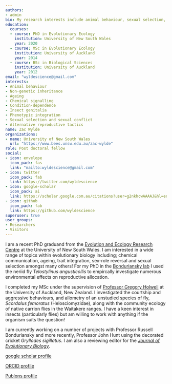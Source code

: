 ```yaml
---
authors:
- admin
bio: My research interests include animal behaviour, sexual selection, non-genetic inheritance, ageing, chemical signalling, condition-dependence, sperm competition, allometry, and the evolution of insect genitalia.
education:
  courses:
  - course: PhD in Evolutionary Ecology
    institution: University of New South Wales
    year: 2020
  - course: MSc in Evolutionary Ecology
    institution: University of Auckland
    year: 2014
  - course: BSc in Biological Sciences
    institution: University of Auckland
    year: 2012
email: "wyldescience@gmail.com"
interests:
- Animal behaviour
- Non-genetic inheritance
- Ageing
- Chemical signalling
- Condition-dependence
- Insect genitalia
- Phenotypic integration
- Sexual selection and sexual conflict
- Alternative reproductive tactics
name: Zac Wylde
organizations:
- name: University of New South Wales
  url: "https://www.bees.unsw.edu.au/zac-wylde"
role: Post doctoral fellow
social:
- icon: envelope
  icon_pack: fas
  link: "mailto:wyldescience@gmail.com"
- icon: twitter
  icon_pack: fab
  link: https://twitter.com/wyldescience
- icon: google-scholar
  icon_pack: ai
  link: https://scholar.google.com.au/citations?user=g2nkhcwAAAAJ&hl=en
- icon: github
  icon_pack: fab
  link: https://github.com/wyldescience
superuser: true
user_groups:
- Researchers
- Visitors
---
```


I am a recent PhD graduand from the [Evolution and Ecology Research Centre](http://www.eerc.unsw.edu.au/) at the University of New South Wales. I am interested in a wide range of topics within evolutionary biology including; chemical communication, ageing, trait integration, sex-role reversal and sexual selection amongst many others! For my PhD in the [Bonduriansky lab](http://www.bonduriansky.net/index.htm) I used the neriid fly *Telostylinus angusticollis* to empircally investigate numerous environmental effects on reproductive allocation. 

I completed my MSc under the supervision of [Professor Gregory Holwell](https://gregholwell.com/) at the University of Auckland, New Zealand. I investigated the courtship and aggressive behaviours, and allometry of an unstudied species of fly, *Scordalus femoratus* (Helosciomyzidae), along with the community ecology of native carrion flies in the Waitakere ranges. I have a keen interest in insects (particularly flies) but am willing to work with anything if the organism suits the question! 

I am currently working on a number of projects with Professor Russell Bonduriansky and more recently, Professor John Hunt using the decorated cricket *Gryllodes sigillatus*. I am also a reviewing editor for the [*Journal of Evolutionary Biology*](https://onlinelibrary.wiley.com/journal/14209101).

[google scholar profile](https://scholar.google.com.au/citations?user=g2nkhcwAAAAJ&hl=en)

[ORCID profile](https://orcid.org/0000-0001-6867-2338)

[Publons profile ](https://publons.com/researcher/3129242/zac-wylde/)